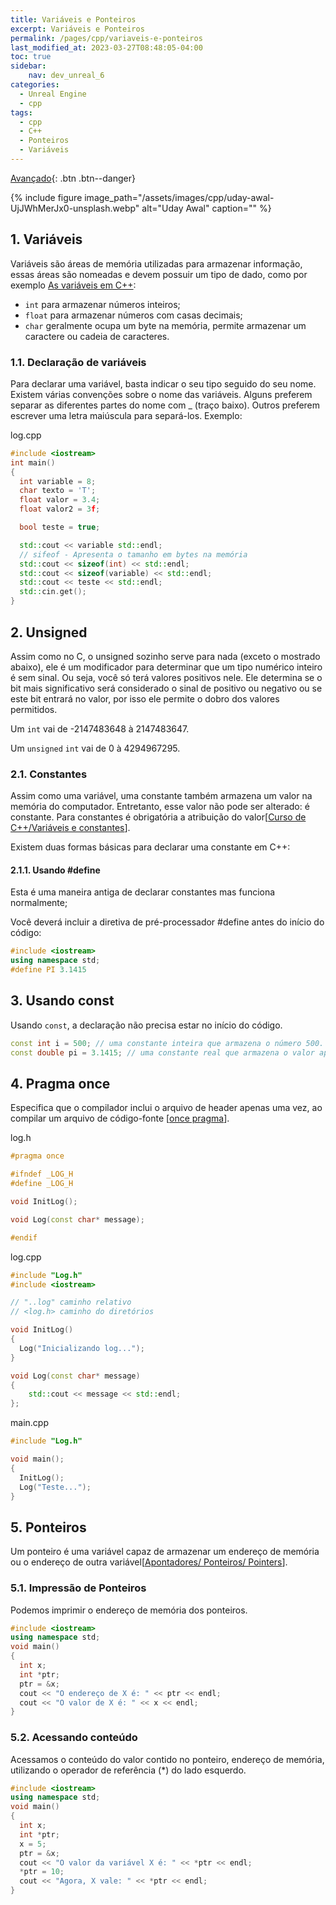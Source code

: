 ```yaml
---
title: Variáveis e Ponteiros
excerpt: Variáveis e Ponteiros
permalink: /pages/cpp/variaveis-e-ponteiros
last_modified_at: 2023-03-27T08:48:05-04:00
toc: true  
sidebar:
    nav: dev_unreal_6  
categories:
  - Unreal Engine
  - cpp
tags:
  - cpp
  - C++ 
  - Ponteiros
  - Variáveis   
---
```


[Avançado](/collection-archive/){: .btn .btn--danger}

{% include figure image_path="/assets/images/cpp/uday-awal-UjJWhMerJx0-unsplash.webp" alt="Uday Awal" caption="" %}

## 1. Variáveis

Variáveis são áreas de memória utilizadas para armazenar informação, essas áreas são nomeadas e devem possuir um tipo de dado, como por exemplo [As variáveis em C++](https://br.ccm.net/faq/10120-as-variaveis-em-c):

- `int` para armazenar números inteiros;
- `float` para armazenar números com casas decimais;
- `char` geralmente ocupa um byte na memória, permite armazenar um caractere ou cadeia de caracteres.

### 1.1. Declaração de variáveis

Para declarar uma variável, basta indicar o seu tipo seguido do seu nome. Existem várias convenções sobre o nome das variáveis. Alguns preferem separar as diferentes partes do nome com _ (traço baixo). Outros preferem escrever uma letra maiúscula para separá-los. Exemplo:

log.cpp

```cpp
#include <iostream>
int main()
{
  int variable = 8;
  char texto = 'T';  
  float valor = 3.4;
  float valor2 = 3f;

  bool teste = true;

  std::cout << variable std::endl;
  // sifeof - Apresenta o tamanho em bytes na memória
  std::cout << sizeof(int) << std::endl;
  std::cout << sizeof(variable) << std::endl;
  std::cout << teste << std::endl;
  std::cin.get();
}
```

## 2. Unsigned

Assim como no C, o unsigned sozinho serve para nada (exceto o mostrado abaixo), ele é um modificador para determinar que um tipo numérico inteiro é sem sinal. Ou seja, você só terá valores positivos nele. Ele determina se o bit mais significativo será considerado o sinal de positivo ou negativo ou se este bit entrará no valor, por isso ele permite o dobro dos valores permitidos.

Um `int` vai de -2147483648 à 2147483647.

Um `unsigned` `int` vai de 0 à 4294967295.

### 2.1. Constantes

Assim como uma variável, uma constante também armazena um valor na memória do computador. Entretanto, esse valor não pode ser alterado: é constante. Para constantes é obrigatória a atribuição do valor[[Curso de C++/Variáveis e constantes](https://pt.wikiversity.org/wiki/Curso_de_C%2B%2B/Vari%C3%A1veis_e_constantes)].

Existem duas formas básicas para declarar uma constante em C++:

#### 2.1.1. Usando #define

Esta é uma maneira antiga de declarar constantes mas funciona normalmente;

Você deverá incluir a diretiva de pré-processador #define antes do início do código:

```cpp
#include <iostream>
using namespace std;
#define PI 3.1415
```

## 3. Usando const

Usando `const`, a declaração não precisa estar no início do código.

```cpp
const int i = 500; // uma constante inteira que armazena o número 500.
const double pi = 3.1415; // uma constante real que armazena o valor aproximado de pi.
```

## 4. Pragma once

Especifica que o compilador inclui o arquivo de header apenas uma vez, ao compilar um arquivo de código-fonte [[once pragma](https://docs.microsoft.com/pt-br/cpp/preprocessor/once?view=msvc-170)].

log.h

```cpp
#pragma once

#ifndef _LOG_H
#define _LOG_H

void InitLog();

void Log(const char* message);

#endif
```

log.cpp

```cpp
#include "Log.h"
#include <iostream>

// "..log" caminho relativo
// <log.h> caminho do diretórios

void InitLog()
{
  Log("Inicializando log...");
}

void Log(const char* message)
{
    std::cout << message << std::endl;
};

```

main.cpp

```cpp
#include "Log.h"

void main();
{
  InitLog();
  Log("Teste...");
}
```

## 5. Ponteiros

Um ponteiro é uma variável capaz de armazenar um endereço de memória ou o endereço de outra variável[[Apontadores/ Ponteiros/ Pointers](https://www.inf.pucrs.br/~pinho/PRGSWB/Ponteiros/ponteiros.html)].

### 5.1. Impressão de Ponteiros

Podemos imprimir o endereço de memória dos ponteiros.

```cpp
#include <iostream>
using namespace std;
void main()
{
  int x;
  int *ptr;
  ptr = &x;
  cout << "O endereço de X é: " << ptr << endl;
  cout << "O valor de X é: " << x << endl;
}
```

### 5.2. Acessando conteúdo

Acessamos o conteúdo do valor contido no ponteiro, endereço de memória, utilizando o operador de referência (*) do lado esquerdo.

```cpp
#include <iostream>
using namespace std;
void main()
{
  int x;
  int *ptr;
  x = 5;
  ptr = &x;
  cout << "O valor da variável X é: " << *ptr << endl;
  *ptr = 10;
  cout << "Agora, X vale: " << *ptr << endl;
}
```
